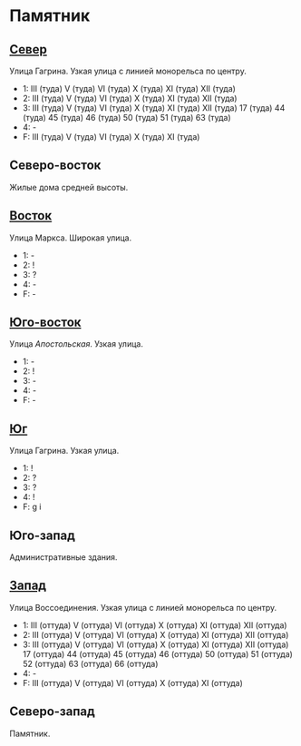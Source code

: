 # Памятник

## [Север](./520090.md)

Улица Гагрина.
Узкая улица с линией монорельса по центру.

* 1:    III (туда)      V (туда)        VI (туда)       X (туда)        XI (туда)
        XII (туда)
* 2:    III (туда)      V (туда)        VI (туда)       X (туда)        XI (туда)
        XII (туда)
* 3:    III (туда)      V (туда)        VI (туда)       X (туда)        XI (туда)
        XII (туда)
        17 (туда)       44 (туда)       45 (туда)       46 (туда)       50 (туда)
        51 (туда)       63 (туда)
* 4:    -
* F:    III (туда)      V (туда)        VI (туда)       X (туда)        XI (туда)

## Северо-восток

Жилые дома средней высоты.

## [Восток](./540100.md)

Улица Маркса.
Широкая улица.

* 1:    -
* 2:    !
* 3:    ?
* 4:    -
* F:    -

## [Юго-восток](./530110.md)

Улица *Апостольская*.
Узкая улица.

* 1:    -
* 2:    !
* 3:    -
* 4:    -
* F:    -

## [Юг](./520105.md)

Улица Гагрина.
Узкая улица.

* 1:    !
* 2:    ?
* 3:    ?
* 4:    !
* F:    g   i

## Юго-запад

Административные здания.

## [Запад](./500100.md)

Улица Воссоединения.
Узкая улица с линией монорельса по центру.

* 1:    III (оттуда)    V (оттуда)      VI (оттуда)     X (оттуда)      XI (оттуда)
        XII (оттуда)
* 2:    III (оттуда)    V (оттуда)      VI (оттуда)     X (оттуда)      XI (оттуда)
        XII (оттуда)
* 3:    III (оттуда)    V (оттуда)      VI (оттуда)     X (оттуда)      XI (оттуда)
        XII (оттуда)
        17 (оттуда)     44 (оттуда)     45 (оттуда)     46 (оттуда)     50 (оттуда)
        51 (оттуда)     52 (оттуда)     63 (оттуда)     66 (оттуда)
* 4:    -
* F:    III (оттуда)    V (оттуда)      VI (оттуда)     X (оттуда)      XI (оттуда)

## Северо-запад

Памятник.
